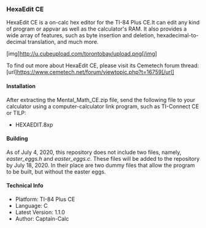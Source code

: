 ### HexaEdit CE

HexaEdit CE is a on-calc hex editor for the TI-84 Plus CE.It can edit any kind of program or appvar as well as the calculator's RAM. It also provides a wide array of features, such as byte insertion and deletion, hexadecimal-to-decimal translation, and much more.

[img]http://u.cubeupload.com/torontobay/upload.png[/img]

To find out more about HexaEdit CE, please visit its Cemetech forum thread:
[url]https://www.cemetech.net/forum/viewtopic.php?t=16759[/url]

#### Installation

After extracting the Mental_Math_CE.zip file, send the following file to your calculator using a computer-calculator link program, such as TI-Connect CE or TILP:

* HEXAEDIT.8xp

#### Building

As of July 4, 2020, this repository does not include two files, namely, *easter_eggs.h* and *easter_eggs.c*. These files will be added to the repository by July 18, 2020. In their place are two dummy files that allow the program to be built, but without the easter eggs.

#### Technical Info

* Platform: TI-84 Plus CE
* Language: C
* Latest Version: 1.1.0
* Author: Captain-Calc
